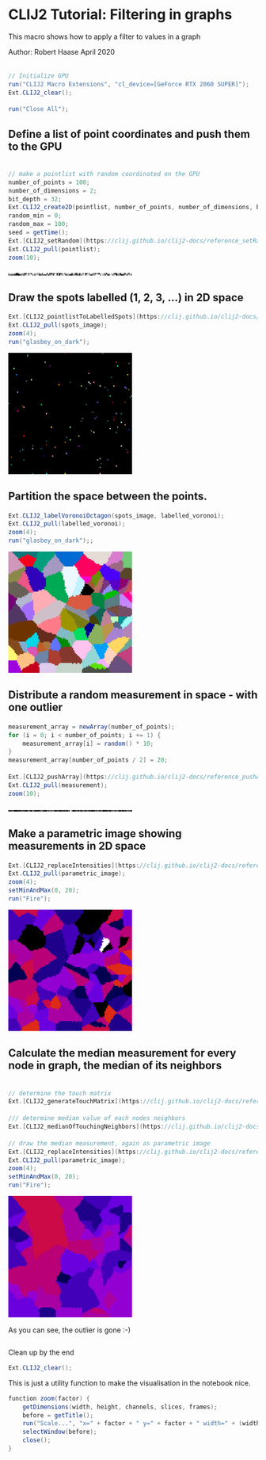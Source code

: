 

# CLIJ2 Tutorial: Filtering in graphs

This macro shows how to apply a filter to values 
in a graph

Author: Robert Haase
         April 2020

```java

// Initialize GPU
run("CLIJ2 Macro Extensions", "cl_device=[GeForce RTX 2060 SUPER]");
Ext.CLIJ2_clear();

run("Close All");

```

## Define a list of point coordinates and push them to the GPU 

```java

// make a pointlist with random coordinated on the GPU
number_of_points = 100;
number_of_dimensions = 2;
bit_depth = 32;
Ext.CLIJ2_create2D(pointlist, number_of_points, number_of_dimensions, bit_depth);
random_min = 0;
random_max = 100;
seed = getTime();
Ext.[CLIJ2_setRandom](https://clij.github.io/clij2-docs/reference_setRandom)(pointlist, random_min, random_max, seed);
Ext.CLIJ2_pull(pointlist);
zoom(10);

```
<a href="image_1587398512655.png"><img src="image_1587398512655.png" width="250" alt="CLIJ2_create2D_result36-1"/></a>

## Draw the spots labelled (1, 2, 3, ...) in 2D space

```java
Ext.[CLIJ2_pointlistToLabelledSpots](https://clij.github.io/clij2-docs/reference_pointlistToLabelledSpots)(pointlist, spots_image);
Ext.CLIJ2_pull(spots_image);
zoom(4);
run("glasbey_on_dark");

```
<a href="image_1587398512785.png"><img src="image_1587398512785.png" width="250" alt="CLIJ2_pointlistToLabelledSpots_result37-1"/></a>

## Partition the space between the points.

```java
Ext.CLIJ2_labelVoronoiOctagon(spots_image, labelled_voronoi);
Ext.CLIJ2_pull(labelled_voronoi);
zoom(4);
run("glasbey_on_dark");;

```
<a href="image_1587398512924.png"><img src="image_1587398512924.png" width="250" alt="CLIJ2_labelVoronoiOctagon_result38-1"/></a>

## Distribute a random measurement in space - with one outlier

```java
measurement_array = newArray(number_of_points);
for (i = 0; i < number_of_points; i += 1) {
	measurement_array[i] = random() * 10;
}
measurement_array[number_of_points / 2] = 20;

Ext.[CLIJ2_pushArray](https://clij.github.io/clij2-docs/reference_pushArray)(measurement, measurement_array, number_of_points, 1, 1);
Ext.CLIJ2_pull(measurement);
zoom(10);

```
<a href="image_1587398513021.png"><img src="image_1587398513021.png" width="250" alt="CLIJ2_pushArray_result39-1"/></a>

## Make a parametric image showing measurements in 2D space

```java
Ext.[CLIJ2_replaceIntensities](https://clij.github.io/clij2-docs/reference_replaceIntensities)(labelled_voronoi, measurement, parametric_image);
Ext.CLIJ2_pull(parametric_image);
zoom(4);
setMinAndMax(0, 20);
run("Fire");

```
<a href="image_1587398513137.png"><img src="image_1587398513137.png" width="250" alt="CLIJ2_replaceIntensities_result40-1"/></a>

## Calculate the median measurement for every node in graph, the median of its neighbors

```java

// determine the touch matrix
Ext.[CLIJ2_generateTouchMatrix](https://clij.github.io/clij2-docs/reference_generateTouchMatrix)(labelled_voronoi, touch_matrix);

/// determine median value of each nodes neighbors
Ext.[CLIJ2_medianOfTouchingNeighbors](https://clij.github.io/clij2-docs/reference_medianOfTouchingNeighbors)(measurement, touch_matrix, median_measurement);

// draw the median measurement, again as parametric image
Ext.[CLIJ2_replaceIntensities](https://clij.github.io/clij2-docs/reference_replaceIntensities)(labelled_voronoi, median_measurement, parametric_image);
Ext.CLIJ2_pull(parametric_image);
zoom(4);
setMinAndMax(0, 20);
run("Fire");

```
<a href="image_1587398513278.png"><img src="image_1587398513278.png" width="250" alt="CLIJ2_replaceIntensities_result40-2"/></a>

As you can see, the outlier is gone :-)

```java

```

Clean up by the end

```java
Ext.CLIJ2_clear();

```

This is just a utility function to make the visualisation in the notebook nice.

```java
function zoom(factor) {
	getDimensions(width, height, channels, slices, frames);
	before = getTitle();	
	run("Scale...", "x=" + factor + " y=" + factor + " width=" + (width * factor) + " height=" + (height* factor) + " interpolation=None average create");
	selectWindow(before);
	close();
}



```



```
```
